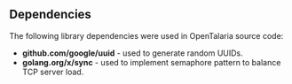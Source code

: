 ## Dependencies

The following library dependencies were used in OpenTalaria source code:

* **github.com/google/uuid** - used to generate random UUIDs.
* **golang.org/x/sync** - used to implement semaphore pattern to balance TCP server load.